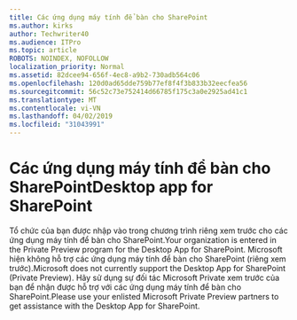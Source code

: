 ```yaml
---
title: Các ứng dụng máy tính để bàn cho SharePoint
ms.author: kirks
author: Techwriter40
ms.audience: ITPro
ms.topic: article
ROBOTS: NOINDEX, NOFOLLOW
localization_priority: Normal
ms.assetid: 82dcee94-656f-4ec8-a9b2-730adb564c06
ms.openlocfilehash: 120d0ad65dde759b77ef8f4f3b833b32eecfea56
ms.sourcegitcommit: 56c52c73e752414d66785f175c3a0e2925ad41c1
ms.translationtype: MT
ms.contentlocale: vi-VN
ms.lasthandoff: 04/02/2019
ms.locfileid: "31043991"
---
```

# <a name="desktop-app-for-sharepoint"></a><span data-ttu-id="5a9e2-102">Các ứng dụng máy tính để bàn cho SharePoint</span><span class="sxs-lookup"><span data-stu-id="5a9e2-102">Desktop app for SharePoint</span></span>

<span data-ttu-id="5a9e2-103">Tổ chức của bạn được nhập vào trong chương trình riêng xem trước cho các ứng dụng máy tính để bàn cho SharePoint.</span><span class="sxs-lookup"><span data-stu-id="5a9e2-103">Your organization is entered in the Private Preview program for the Desktop App for SharePoint.</span></span> <span data-ttu-id="5a9e2-104">Microsoft hiện không hỗ trợ các ứng dụng máy tính để bàn cho SharePoint (riêng xem trước).</span><span class="sxs-lookup"><span data-stu-id="5a9e2-104">Microsoft does not currently support the Desktop App for SharePoint (Private Preview).</span></span> <span data-ttu-id="5a9e2-105">Hãy sử dụng sự đối tác Microsoft Private xem trước của bạn để nhận được hỗ trợ với các ứng dụng máy tính để bàn cho SharePoint.</span><span class="sxs-lookup"><span data-stu-id="5a9e2-105">Please use your enlisted Microsoft Private Preview partners to get assistance with the Desktop App for SharePoint.</span></span>
